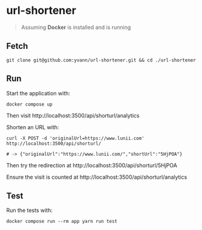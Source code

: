 # url-shortener

> Assuming **Docker** is installed and is running

## Fetch

```
git clone git@github.com:yvann/url-shortener.git && cd ./url-shortener
```

## Run

Start the application with:

```
docker compose up
```

Then visit http://localhost:3500/api/shorturl/analytics

Shorten an URL with:

```
curl -X POST -d 'originalUrl=https://www.lunii.com' http://localhost:3500/api/shorturl/

# -> {"originalUrl":"https://www.lunii.com/","shortUrl":"5HjPOA"}
```

Then try the redirection at http://localhost:3500/api/shorturl/5HjPOA

Ensure the visit is counted at http://localhost:3500/api/shorturl/analytics

## Test

Run the tests with:

```
docker compose run --rm app yarn run test
```

